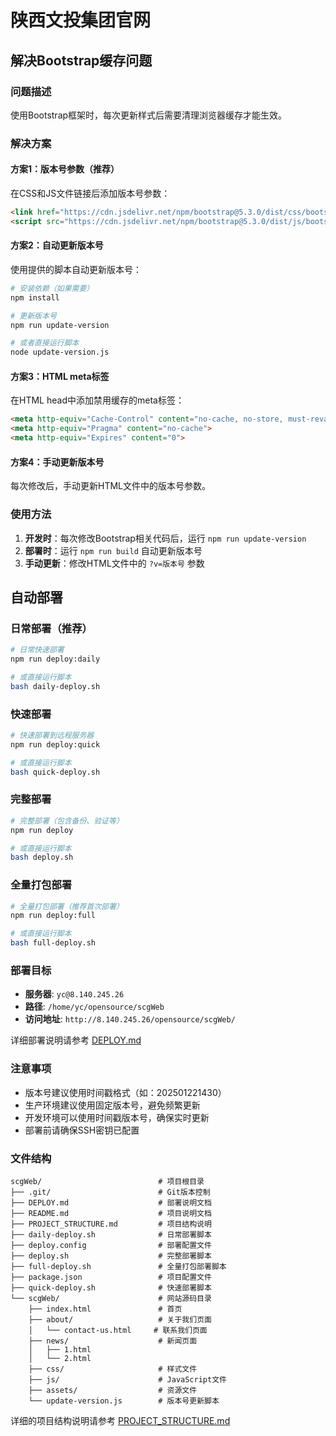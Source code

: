 # 陕西文投集团官网

## 解决Bootstrap缓存问题

### 问题描述
使用Bootstrap框架时，每次更新样式后需要清理浏览器缓存才能生效。

### 解决方案

#### 方案1：版本号参数（推荐）
在CSS和JS文件链接后添加版本号参数：
```html
<link href="https://cdn.jsdelivr.net/npm/bootstrap@5.3.0/dist/css/bootstrap.min.css?v=1.0.1" rel="stylesheet">
<script src="https://cdn.jsdelivr.net/npm/bootstrap@5.3.0/dist/js/bootstrap.bundle.min.js?v=1.0.1"></script>
```

#### 方案2：自动更新版本号
使用提供的脚本自动更新版本号：
```bash
# 安装依赖（如果需要）
npm install

# 更新版本号
npm run update-version

# 或者直接运行脚本
node update-version.js
```

#### 方案3：HTML meta标签
在HTML head中添加禁用缓存的meta标签：
```html
<meta http-equiv="Cache-Control" content="no-cache, no-store, must-revalidate">
<meta http-equiv="Pragma" content="no-cache">
<meta http-equiv="Expires" content="0">
```

#### 方案4：手动更新版本号
每次修改后，手动更新HTML文件中的版本号参数。

### 使用方法

1. **开发时**：每次修改Bootstrap相关代码后，运行 `npm run update-version`
2. **部署时**：运行 `npm run build` 自动更新版本号
3. **手动更新**：修改HTML文件中的 `?v=版本号` 参数

## 自动部署

### 日常部署（推荐）
```bash
# 日常快速部署
npm run deploy:daily

# 或直接运行脚本
bash daily-deploy.sh
```

### 快速部署
```bash
# 快速部署到远程服务器
npm run deploy:quick

# 或直接运行脚本
bash quick-deploy.sh
```

### 完整部署
```bash
# 完整部署（包含备份、验证等）
npm run deploy

# 或直接运行脚本
bash deploy.sh
```

### 全量打包部署
```bash
# 全量打包部署（推荐首次部署）
npm run deploy:full

# 或直接运行脚本
bash full-deploy.sh
```

### 部署目标
- **服务器**: `yc@8.140.245.26`
- **路径**: `/home/yc/opensource/scgWeb`
- **访问地址**: `http://8.140.245.26/opensource/scgWeb/`

详细部署说明请参考 [DEPLOY.md](./DEPLOY.md)

### 注意事项

- 版本号建议使用时间戳格式（如：202501221430）
- 生产环境建议使用固定版本号，避免频繁更新
- 开发环境可以使用时间戳版本号，确保实时更新
- 部署前请确保SSH密钥已配置

### 文件结构
```
scgWeb/                          # 项目根目录
├── .git/                        # Git版本控制
├── DEPLOY.md                    # 部署说明文档
├── README.md                    # 项目说明文档
├── PROJECT_STRUCTURE.md         # 项目结构说明
├── daily-deploy.sh              # 日常部署脚本
├── deploy.config                # 部署配置文件
├── deploy.sh                    # 完整部署脚本
├── full-deploy.sh               # 全量打包部署脚本
├── package.json                 # 项目配置文件
├── quick-deploy.sh              # 快速部署脚本
└── scgWeb/                      # 网站源码目录
    ├── index.html               # 首页
    ├── about/                   # 关于我们页面
    │   └── contact-us.html     # 联系我们页面
    ├── news/                    # 新闻页面
    │   ├── 1.html
    │   └── 2.html
    ├── css/                     # 样式文件
    ├── js/                      # JavaScript文件
    ├── assets/                  # 资源文件
    └── update-version.js        # 版本号更新脚本
```

详细的项目结构说明请参考 [PROJECT_STRUCTURE.md](./PROJECT_STRUCTURE.md) 